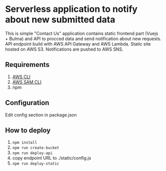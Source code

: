 # Serverless application to notify about new submitted data

This is simple "Contact Us" application contains static frontend part (Vuejs + Bulma) and API to procced data and send notification about new requests.
API endpoint build with AWS API Gateway and AWS Lambda. Static site hosted on AWS S3. Notifications are pushed to AWS SNS.

## Requirements

1. [AWS CLI](https://docs.aws.amazon.com/cli/index.html)
2. [AWS SAM CLI](https://docs.aws.amazon.com/serverless-application-model/latest/developerguide/serverless-sam-cli-install.html)
3.  npm

## Configuration

Edit config section in package.json

## How to deploy

1. `npm install`
2. `npm run create-bucket`
3. `npm run deploy-api`
4. copy endpoint URL to ./static/config.js
5. `npm run deploy-static`
